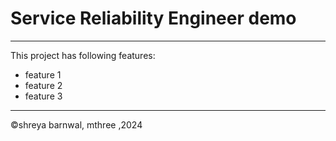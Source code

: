 # Service Reliability Engineer demo
-----
This project has following features:
- feature 1
- feature 2
- feature 3
----
&copy;shreya barnwal, mthree ,2024 
